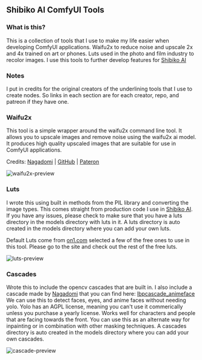 ## Shibiko AI ComfyUI Tools

### What is this?
This is a collection of tools that I use to make my life easier when developing ComfyUI applications. Waifu2x to reduce noise and upscale 2x and 4x trained on art or phones. Luts used in the photo and film industry to recolor images. I use this tools to further develop features for [Shibiko AI](https://shibiko.ai)

### Notes
I put in credits for the original creators of the underlining tools that I use to create nodes. So links in each section are for each creator, repo, and patreon if they have one.

### Waifu2x
This tool is a simple wrapper around the waifu2x command line tool. It allows you to upscale images and remove noise using the waifu2x ai model. It produces high quality upscaled images that are suitable for use in ComfyUI applications.

Credits: [Nagadomi](https://github.com/nagadomi) |
[GitHub](https://github.com/nagadomi/nunif) |
[Pateron](https://patreon.com/nagadomi)

![waifu2x-preview](https://github.com/Shibiko-AI/ShibikoAI-ComfyUI-Tools/assets/5192788/b690bc79-f377-4ef8-8f6c-d468fcdb0894)

### Luts
I wrote this using built in methods from the PIL library and converting the image types. This comes straight from production code I use in [Shibiko AI](https://shibiko.ai).
If you have any issues, please check to make sure that you have a luts directory in the models directory with luts in it. A luts directory is auto created in the models directory where you can add your own luts.

Default Luts come from [on1.com](https://www.on1.com/free/luts/all-luts/) selected a few of the free ones to use in this tool. Please go to the site and check out the rest of the free luts.

![luts-preview](https://github.com/Shibiko-AI/ShibikoAI-ComfyUI-Tools/assets/5192788/5e564dde-f8b4-40cb-ae4f-6c26603ff0ca)

### Cascades
Wrote this to include the opencv cascades that are built in. I also include a cascade made by [Nagadomi](https://github.com/nagadomi) that you can find here: [lbpcascade_animeface](https://github.com/nagadomi/lbpcascade_animeface)
We can use this to detect faces, eyes, and anime faces without needing yolo. Yolo has an AGPL license, meaning you can't use it commerically unless you purchase a yearly license. Works well for characters and people that are facing towards the front. You can use this as an alternate way for inpainting or in combination with other masking techniques. A cascades directory is auto created in the models directory where you can add your own cascades.

![cascade-preview](https://github.com/Shibiko-AI/ShibikoAI-ComfyUI-Tools/assets/5192788/d1afccb5-3b35-4c4a-90aa-04e4849986d1)
